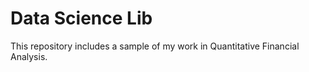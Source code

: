 # Data Science Lib
This repository includes a sample of my work in Quantitative Financial Analysis. 
